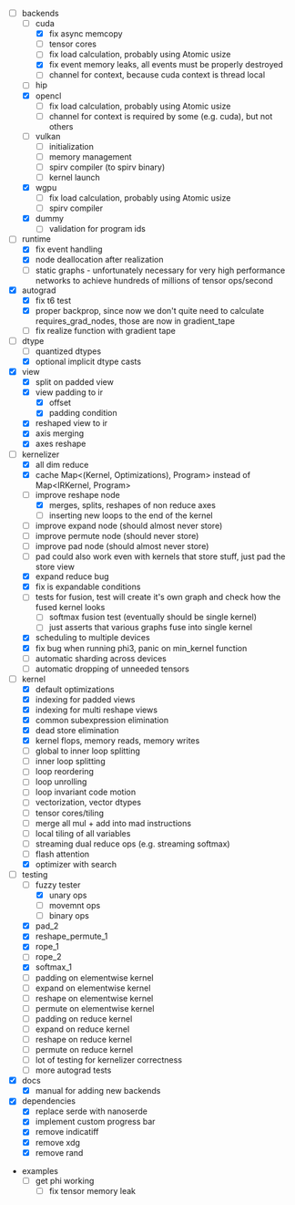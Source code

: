 - [ ] backends
  - [ ] cuda
    - [x] fix async memcopy
    - [ ] tensor cores
    - [ ] fix load calculation, probably using Atomic usize
    - [x] fix event memory leaks, all events must be properly destroyed
    - [ ] channel for context, because cuda context is thread local
  - [ ] hip
  - [x] opencl
    - [ ] fix load calculation, probably using Atomic usize
    - [ ] channel for context is required by some (e.g. cuda), but not others
  - [ ] vulkan
    - [ ] initialization
    - [ ] memory management
    - [ ] spirv compiler (to spirv binary)
    - [ ] kernel launch
  - [x] wgpu
    - [ ] fix load calculation, probably using Atomic usize
    - [ ] spirv compiler
  - [x] dummy
    - [ ] validation for program ids
- [ ] runtime
  - [x] fix event handling
  - [x] node deallocation after realization
  - [ ] static graphs - unfortunately necessary for very high performance networks to achieve hundreds of millions of tensor ops/second
- [x] autograd
  - [x] fix t6 test
  - [x] proper backprop, since now we don't quite need to calculate requires_grad_nodes, those are now in gradient_tape
  - [ ] fix realize function with gradient tape
- [ ] dtype
  - [ ] quantized dtypes
  - [x] optional implicit dtype casts
- [x] view
  - [x] split on padded view
  - [x] view padding to ir
    - [x] offset
    - [x] padding condition
  - [x] reshaped view to ir
  - [x] axis merging
  - [x] axes reshape
- [ ] kernelizer
  - [x] all dim reduce
  - [x] cache Map<(Kernel, Optimizations), Program> instead of Map<IRKernel, Program>
  - [ ] improve reshape node
    - [x] merges, splits, reshapes of non reduce axes
    - [ ] inserting new loops to the end of the kernel
  - [ ] improve expand node (should almost never store)
  - [ ] improve permute node (should never store)
  - [ ] improve pad node (should almost never store)
  - [ ] pad could also work even with kernels that store stuff, just pad the store view
  - [x] expand reduce bug
  - [x] fix is expandable conditions
  - [ ] tests for fusion, test will create it's own graph and check how the fused kernel looks
    - [ ] softmax fusion test (eventually should be single kernel)
    - [ ] just asserts that various graphs fuse into single kernel
  - [x] scheduling to multiple devices
  - [x] fix bug when running phi3, panic on min_kernel function
  - [ ] automatic sharding across devices
  - [ ] automatic dropping of unneeded tensors
- [ ] kernel
  - [x] default optimizations
  - [x] indexing for padded views
  - [x] indexing for multi reshape views
  - [x] common subexpression elimination
  - [x] dead store elimination
  - [x] kernel flops, memory reads, memory writes
  - [ ] global to inner loop splitting
  - [ ] inner loop splitting
  - [ ] loop reordering
  - [ ] loop unrolling
  - [ ] loop invariant code motion
  - [ ] vectorization, vector dtypes
  - [ ] tensor cores/tiling
  - [ ] merge all mul + add into mad instructions
  - [ ] local tiling of all variables
  - [ ] streaming dual reduce ops (e.g. streaming softmax)
  - [ ] flash attention
  - [x] optimizer with search
- [ ] testing
  - [ ] fuzzy tester
    - [x] unary ops
    - [ ] movemnt ops
    - [ ] binary ops
  - [x] pad_2
  - [x] reshape_permute_1
  - [x] rope_1
  - [ ] rope_2
  - [x] softmax_1
  - [ ] padding on elementwise kernel
  - [ ] expand on elementwise kernel
  - [ ] reshape on elementwise kernel
  - [ ] permute on elementwise kernel
  - [ ] padding on reduce kernel
  - [ ] expand on reduce kernel
  - [ ] reshape on reduce kernel
  - [ ] permute on reduce kernel
  - [ ] lot of testing for kernelizer correctness
  - [ ] more autograd tests

- [x] docs
  - [x] manual for adding new backends
- [x] dependencies
  - [x] replace serde with nanoserde
  - [x] implement custom progress bar
  - [x] remove indicatiff
  - [x] remove xdg
  - [x] remove rand

- examples
  - [ ] get phi working
    - [ ] fix tensor memory leak
